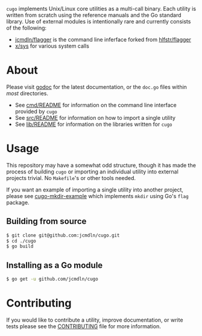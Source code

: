 `cugo` implements Unix/Linux core utilities as a multi-call binary. Each
utility is written from scratch using the reference manuals and the Go standard
library. Use of external modules is intentionally rare and currently consists
of the following:

* [jcmdln/flagger](https://github.com/jcmdln/flagger) is the command line
inferface forked from [hlfstr/flagger](https://github.com/hlfstr/flagger)
* [x/sys](https://godoc.org/golang.org/x/sys) for various system calls


About
==========
Please visit [godoc](https://godoc.org/github.com/jcmdln/cugo) for the
latest documentation, or the `doc.go` files within _most_ directories.

* See [cmd/README](cmd/README.md) for information on the command line
interface provided by `cugo`
* See [src/README](src/README.md) for information on how to import a
single utility
* See [lib/README](lib/README.md) for information on the libraries
written for `cugo`


Usage
==========
This repository may have a somewhat odd structure, though it has made
the process of building `cugo` or importing an individual utility into
external projects trivial. No `Makefile`'s or other tools needed.

If you want an example of importing a single utility into another
project, please see
[cugo-mkdir-example](https://github.com/jcmdln/cugo-mkdir-example)
which implements `mkdir` using Go's `flag` package.

Building from source
---
```sh
$ git clone git@github.com:jcmdln/cugo.git
$ cd ./cugo
$ go build
```

Installing as a Go module
---
```sh
$ go get -u github.com/jcmdln/cugo
```

Contributing
===
If you would like to contribute a utility, improve documentation, or
write tests please see the [CONTRIBUTING](CONTRIBUTING.md) file for more
information.
